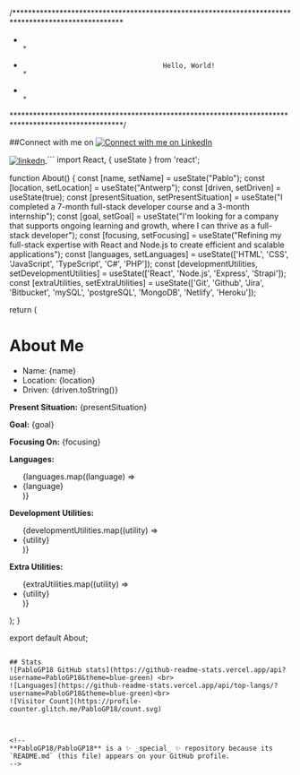 /****************************************************************************************************
 *                                                                                                  *
 *                                        Hello, World!                                            *
 *                                                                                                  *
 ****************************************************************************************************/

##Connect with me on
[![Connect with me on LinkedIn](https://img.shields.io/badge/-LinkedIn-blue?style=flat-square&logo=Linkedin&logoColor=white&link=https://www.linkedin.com/in/yourname/)](https://www.linkedin.com/in/pablo-garcia-plaza/)

<a href="https://www.linkedin.com/in/pablo-garcia-plaza/">
 <img align="center" alt="linkedn"  src="https://img.shields.io/badge/LinkedIn-0077B5?style=for-the-badge&logo=linkedin&logoColor=white" />
</a>
```
import React, { useState } from 'react';

function About() {
  const [name, setName] = useState("Pablo");
  const [location, setLocation] = useState("Antwerp");
  const [driven, setDriven] = useState(true);
  const [presentSituation, setPresentSituation] = useState("I completed a 7-month full-stack developer course and a 3-month internship");
  const [goal, setGoal] = useState("I'm looking for a company that supports ongoing learning and growth, where I can thrive as a full-stack developer");
  const [focusing, setFocusing] = useState("Refining my full-stack expertise with React and Node.js to create efficient and scalable applications");
  const [languages, setLanguages] = useState(['HTML', 'CSS', 'JavaScript', 'TypeScript', 'C#', 'PHP']);
  const [developmentUtilities, setDevelopmentUtilities] = useState(['React', 'Node.js', 'Express', 'Strapi']);
  const [extraUtilities, setExtraUtilities] = useState(['Git', 'Github', 'Jira', 'Bitbucket', 'mySQL', 'postgreSQL', 'MongoDB', 'Netlify', 'Heroku']);

  return (
    <div>
      <h1>About Me</h1>
      <ul>
        <li>Name: {name}</li>
        <li>Location: {location}</li>
        <li>Driven: {driven.toString()}</li>
      </ul>
      <p><strong>Present Situation:</strong> {presentSituation}</p>
      <p><strong>Goal:</strong> {goal}</p>
      <p><strong>Focusing On:</strong> {focusing}</p>
      <p><strong>Languages:</strong></p>
      <ul>
        {languages.map((language) => <li key={language}>{language}</li>)}
      </ul>
      <p><strong>Development Utilities:</strong></p>
      <ul>
        {developmentUtilities.map((utility) => <li key={utility}>{utility}</li>)}
      </ul>
      <p><strong>Extra Utilities:</strong></p>
      <ul>
        {extraUtilities.map((utility) => <li key={utility}>{utility}</li>)}
      </ul>
    </div>
  );
}

export default About;
```

## Stats
![PabloGP18 GitHub stats](https://github-readme-stats.vercel.app/api?username=PabloGP18&theme=blue-green) <br>
![Languages](https://github-readme-stats.vercel.app/api/top-langs/?username=PabloGP18&theme=blue-green)<br>
![Visitor Count](https://profile-counter.glitch.me/PabloGP18/count.svg)



<!--
**PabloGP18/PabloGP18** is a ✨ _special_ ✨ repository because its `README.md` (this file) appears on your GitHub profile.
-->
